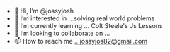 - 👋 Hi, I’m @jossyjosh
- 👀 I’m interested in ...solving real world problems
- 🌱 I’m currently learning ... Colt Steele's Js Lessons
- 💞️ I’m looking to collaborate on ...
- 📫 How to reach me ...jossyjos82@gmail.com

<!---
jossyjosh/jossyjosh is a ✨ special ✨ repository because its `README.md` (this file) appears on your GitHub profile.
You can click the Preview link to take a look at your changes.
--->
